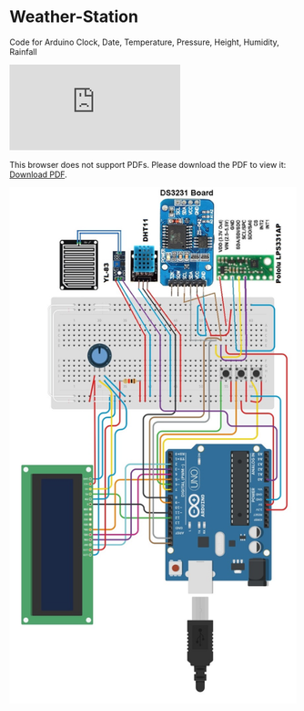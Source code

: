 # Weather-Station

Code for Arduino
Clock, Date, Temperature, Pressure, Height, Humidity, Rainfall

<object data="https://github.com/maciejnalewajka/Weather-Station/blob/master/Stacja%20Meteorologiczna.pdf" type="application/pdf" width="700px" height="700px">
    <embed src="https://github.com/maciejnalewajka/Weather-Station/blob/master/Stacja%20Meteorologiczna.pdf">
        <p>This browser does not support PDFs. Please download the PDF to view it: <a href="https://github.com/maciejnalewajka/Weather-Station/blob/master/Stacja%20Meteorologiczna.pdf">Download PDF</a>.</p>
    </embed>
</object>

![Alt text](https://github.com/maciejnalewajka/Weather-Station/blob/master/Stacja.jpg)
